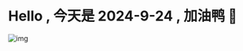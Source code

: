 
# Hello , 今天是 2024-9-24 , 加油鸭 🤭

![img](https://v1.jinrishici.com/all.svg?font-size=18&spacing=4)

